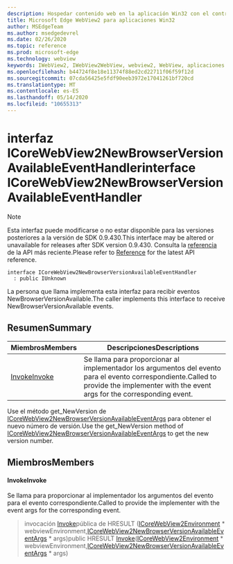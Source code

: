 ```yaml
---
description: Hospedar contenido web en la aplicación Win32 con el control Microsoft Edge WebView2
title: Microsoft Edge WebView2 para aplicaciones Win32
author: MSEdgeTeam
ms.author: msedgedevrel
ms.date: 02/26/2020
ms.topic: reference
ms.prod: microsoft-edge
ms.technology: webview
keywords: IWebView2, IWebView2WebView, webview2, WebView, aplicaciones Win32, Win32, Edge, ICoreWebView2, ICoreWebView2Host, control de explorador, HTML Edge
ms.openlocfilehash: b44724f8e18e11374f88ed2cd22711f06f59f12d
ms.sourcegitcommit: 07cda56425e5fdf90eeb3972e17041261bf720cd
ms.translationtype: MT
ms.contentlocale: es-ES
ms.lasthandoff: 05/14/2020
ms.locfileid: "10655313"
---
```

# <span data-ttu-id="13a1d-104">interfaz ICoreWebView2NewBrowserVersionAvailableEventHandler</span><span class="sxs-lookup"><span data-stu-id="13a1d-104">interface ICoreWebView2NewBrowserVersionAvailableEventHandler</span></span> 

> [!NOTE]
> <span data-ttu-id="13a1d-105">Esta interfaz puede modificarse o no estar disponible para las versiones posteriores a la versión de SDK 0.9.430.</span><span class="sxs-lookup"><span data-stu-id="13a1d-105">This interface may be altered or unavailable for releases after SDK version 0.9.430.</span></span> <span data-ttu-id="13a1d-106">Consulta la [referencia](../../../webview2-api-reference.md) de la API más reciente.</span><span class="sxs-lookup"><span data-stu-id="13a1d-106">Please refer to [Reference](../../../webview2-api-reference.md) for the latest API reference.</span></span>

```
interface ICoreWebView2NewBrowserVersionAvailableEventHandler
  : public IUnknown
```

<span data-ttu-id="13a1d-107">La persona que llama implementa esta interfaz para recibir eventos NewBrowserVersionAvailable.</span><span class="sxs-lookup"><span data-stu-id="13a1d-107">The caller implements this interface to receive NewBrowserVersionAvailable events.</span></span>

## <span data-ttu-id="13a1d-108">Resumen</span><span class="sxs-lookup"><span data-stu-id="13a1d-108">Summary</span></span>

 <span data-ttu-id="13a1d-109">Miembros</span><span class="sxs-lookup"><span data-stu-id="13a1d-109">Members</span></span>                        | <span data-ttu-id="13a1d-110">Descripciones</span><span class="sxs-lookup"><span data-stu-id="13a1d-110">Descriptions</span></span>
--------------------------------|---------------------------------------------
[<span data-ttu-id="13a1d-111">Invoke</span><span class="sxs-lookup"><span data-stu-id="13a1d-111">Invoke</span></span>](#invoke) | <span data-ttu-id="13a1d-112">Se llama para proporcionar al implementador los argumentos del evento para el evento correspondiente.</span><span class="sxs-lookup"><span data-stu-id="13a1d-112">Called to provide the implementer with the event args for the corresponding event.</span></span>

<span data-ttu-id="13a1d-113">Use el método get_NewVersion de [ICoreWebView2NewBrowserVersionAvailableEventArgs](ICoreWebView2NewBrowserVersionAvailableEventArgs.md) para obtener el nuevo número de versión.</span><span class="sxs-lookup"><span data-stu-id="13a1d-113">Use the get_NewVersion method of [ICoreWebView2NewBrowserVersionAvailableEventArgs](ICoreWebView2NewBrowserVersionAvailableEventArgs.md) to get the new version number.</span></span>

## <span data-ttu-id="13a1d-114">Miembros</span><span class="sxs-lookup"><span data-stu-id="13a1d-114">Members</span></span>

#### <span data-ttu-id="13a1d-115">Invoke</span><span class="sxs-lookup"><span data-stu-id="13a1d-115">Invoke</span></span> 

<span data-ttu-id="13a1d-116">Se llama para proporcionar al implementador los argumentos del evento para el evento correspondiente.</span><span class="sxs-lookup"><span data-stu-id="13a1d-116">Called to provide the implementer with the event args for the corresponding event.</span></span>

> <span data-ttu-id="13a1d-117">invocación [Invoke](#invoke)pública de HRESULT ([ICoreWebView2Environment](ICoreWebView2Environment.md) \* webviewEnvironment,[ICoreWebView2NewBrowserVersionAvailableEventArgs](ICoreWebView2NewBrowserVersionAvailableEventArgs.md) \* args)</span><span class="sxs-lookup"><span data-stu-id="13a1d-117">public HRESULT [Invoke](#invoke)([ICoreWebView2Environment](ICoreWebView2Environment.md) \* webviewEnvironment,[ICoreWebView2NewBrowserVersionAvailableEventArgs](ICoreWebView2NewBrowserVersionAvailableEventArgs.md) \* args)</span></span>

